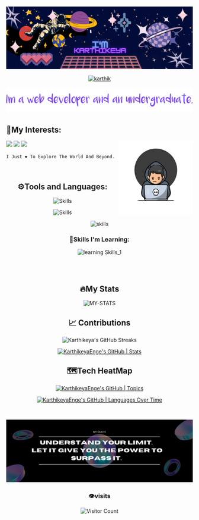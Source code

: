 <div align='center'>

![Head](https://raw.githubusercontent.com/KarthikeyaEnge/KarthikeyaEnge/main/readme_gif.gif)


<a href='mailto:karthikeya.enge@gmail.com'>

![karthik](https://img.shields.io/badge/Gmail-EA4335.svg?style=for-the-badge&logo=Gmail&logoColor=white)

</a>
     
![about](https://github.com/KarthikeyaEnge/KarthikeyaEnge/blob/main/about.png)
   
</div>

## 👀My Interests:
<div>   

![](https://img.shields.io/badge/-Artificial%20Intelligence-blue)
![](https://img.shields.io/badge/-Qunatum%20Computing-brightgreen)
![](https://img.shields.io/badge/-Web%20Devleopment-orange)
<img src='https://raw.githubusercontent.com/KarthikeyaEnge/KarthikeyaEnge/main/think.gif' width="200" height="200"  align='right' top='0'>    
   
</div>



`I Just ❤️ To Explore The World And Beyond.`


<br>
<div align='center'>

## ⚙️Tools and Languages:

![Skills](https://skillicons.dev/icons?i=c,java,py,html,css,js,git)

![Skills](https://skillicons.dev/icons?i=github,matlab,md,vscode,react,tailwind,vite)  

![skills](https://skillicons.dev/icons?i=nodejs,mongodb,express)

### 📖Skills I'm Learning:

![learning Skills_1](https://skillicons.dev/icons?i=django,redux,firebase,next,astro,graphql) 

 </div>    
     
<br><br>


<div align='center'>     

## 🔥My Stats

![MY-STATS](https://github-readme-stats.vercel.app/api?username=karthikeyaEnge&show_icons=true&cache_seconds=86400&theme=midnight-purple\&hide_border=true)

## 📈 Contributions
     
![Karthikeya's GitHub Streaks](https://github-readme-streak-stats.herokuapp.com/?user=karthikeyaEnge&theme=midnight-purple\&hide_border=true)
     
[![KarthikeyaEnge's GitHub | Stats](https://stats.quine.sh/KarthikeyaEnge/github?theme=dark)](https://quine.sh) 
  
     
## 🗺️Tech HeatMap     

[![KarthikeyaEnge's GitHub | Topics](https://stats.quine.sh/KarthikeyaEnge/topics-over-time?theme=dark)](https://quine.sh)
     
[![KarthikeyaEnge's GitHub | Languages Over Time](https://stats.quine.sh/KarthikeyaEnge/languages-over-time?theme=dark)](https://quine.sh)     
     
<br>

![](https://github.com/KarthikeyaEnge/KarthikeyaEnge/blob/b81671a5328fc7784040325631ea83c0550eed55/MY%20quote.png)

     
### 👁️visits     
![Visitor Count](https://profile-counter.glitch.me/karthikeyaEnge/count.svg)
   
       
     
     
</div>


